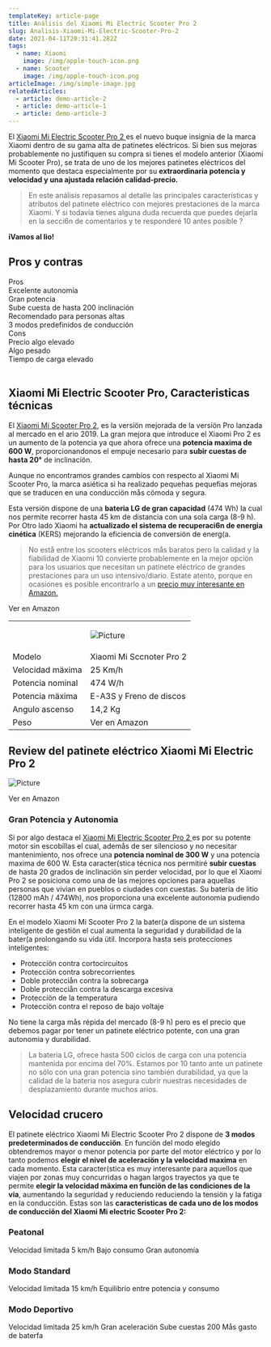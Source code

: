 ```yaml
---
templateKey: article-page
title: Análisis del Xiaomi Mi Electric Scooter Pro 2
slug: Analisis-Xiaomi-Mi-Electric-Scooter-Pro-2
date: 2021-04-11T20:31:41.282Z
tags:
  - name: Xiaomi
    image: /img/apple-touch-icon.png
  - name: Scooter
    image: /img/apple-touch-icon.png
articleImage: /img/simple-image.jpg
relatedArticles:
  - article: demo-article-2
  - article: demo-article-1
  - article: demo-article-3
---
```

El [Xiaomi Mi Electric Scooter Pro 2 ](https://www.amazon.es/dp/B089WDJJ7H/ref=as_li_ss_tl?_encoding=UTF8&psc=1&linkCode=sl1&tag=xiaomi-pro2-21&linkId=b320692e892d9a722aa856aed9e2bd4a&language=es_ES)es el nuevo buque insignia de la marca Xiaomi dentro de su gama alta de patinetes eléctricos. Si bien sus mejoras probablemente no justifiquen su compra si tienes el modelo anterior (Xiaomi Mi Scooter Pro), se trata de uno de los mejores patinetes eléctricos del momento que destaca especialmente por su **extraordinaria potencia y velocidad y una ajustada relación calidad-precio.**

> En este análisis repasamos al detalle las principales características y atributos del patinete eléctrico con mejores prestaciones de la marca Xiaomi. Y si todavia tienes alguna duda recuerda que puedes dejarla en la secci6n de comentarios y te responderé 10 antes posible ?

**iVamos al lio!**

## Pros y contras

<div class="row">
<div class="col">
<div class="pros-header">Pros</div>
<div class="pros-item">Excelente autonomía</div>
<div class="pros-item">Gran potencia</div>
<div class="pros-item">Sube cuesta de hasta 200 inclinación</div>
<div class="pros-item">Recomendado para personas altas</div>
<div class="pros-item">3 modos predefinidos de conducción</div>
</div>
<div class="col">
<div class="cons-header">Cons</div>
<div class="cons-item">Precio algo elevado</div>
<div class="cons-item">Algo pesado</div>
<div class="cons-item">Tiempo de carga elevado</div>
</div>
</div>
﻿

## Xiaomi Mi Electric Scooter Pro, Caracteristicas técnicas

El [Xiaomi Mi Scooter Pro 2](https://www.amazon.es/dp/B089WDJJ7H/ref=as_li_ss_tl?_encoding=UTF8&psc=1&linkCode=sl1&tag=xiaomi-pro2-21&linkId=b320692e892d9a722aa856aed9e2bd4a&language=es_ES), es la versiön mejorada de la versiön Pro lanzada al mercado en el ario 2019. La gran mejora que introduce el Xiaomi Pro 2 es un aumento de la potencia ya que ahora ofrece una **potencia maxima de 600 W**, proporcionandonos el empuje necesario para **subir cuestas de hasta 20°** de inclinaciön. 

Aunque no encontramos grandes cambios con respecto al Xiaomi Mi Scooter Pro, la marca asiética si ha realizado pequehas pequefias mejoras que se traducen en una conducciön mås cömoda y segura. 

Esta versiön dispone de una **bateria LG de gran capacidad** (474 Wh) la cual nos permite recorrer hasta 45 km de distancia con una sola carga (8-9 h). Por Otro lado Xiaomi ha **actualizado el sistema de recuperaci6n de energia cinética** (KERS) mejorando la eficiencia de conversiön de energ(a.

> No estå entre los scooters eléctricos mås baratos pero la calidad y la fiabilidad de Xiaomi 10 convierte probablemente en la mejor opciön para los usuarios que necesitan un patinete eléctrico de grandes prestaciones para un uso intensivo/diario. Estate atento, porque en ocasiones es posible encontrarlo a un [precio muy interesante en Amazon.](https://www.amazon.es/dp/B089WDJJ7H/ref=as_li_ss_tl?_encoding=UTF8&psc=1&linkCode=sl1&tag=xiaomi-pro2-21&linkId=b320692e892d9a722aa856aed9e2bd4a&language=es_ES)

<a class="buy-button" rel="nofollow noreferrer noopener" target="_blank" data-href="xiaomi-pro-2">Ver en Amazon</a>

<table class="product-table">
<tr>
<td></td>
<td>

![Picture](/img/1129-xiaomi-mi-electric-scooter-pro-2-patinete-electrico-negro.jpg "Olivier Morgan")

</td>
</tr>
<tr>
<td>Modelo</td>
<td>Xiaomi Mi Sccnoter Pro 2</td>
</tr>
<tr>
<td>Velocidad mäxima</td>
<td>25 Km/h</td>
</tr>
<tr>
<td>Potencia nominal</td>
<td>474 W/h</td>
</tr>
<tr>
<td>Potencia mäxima</td>
<td>E-A3S y Freno de discos</td>
</tr>
<tr>
<td>Angulo ascenso</td>
<td>14,2 Kg</td>
</tr>
<tr>
<td>Peso</td>
<td><a class="buy-button" rel="nofollow noreferrer noopener" target="_blank" data-href="xiaomi-pro-2">Ver en Amazon</a>
</td>
</tr>
</table>

## Review del patinete eléctrico Xiaomi Mi Electric Pro 2

<div class="row">
<div class="col">

![Picture](/img/1129-xiaomi-mi-electric-scooter-pro-2-patinete-electrico-negro.jpg "Olivier Morgan")

<p>
</p>
<a class="buy-button" rel="nofollow noreferrer noopener" target="_blank" data-href="xiaomi-pro-2">Ver en Amazon</a>

</div>
<div class="col">

### Gran Potencia y Autonomia

Si por algo destaca el [Xiaomi Mi Electric Scooter Pro 2 ](https://www.amazon.es/dp/B089WDJJ7H/ref=as_li_ss_tl?_encoding=UTF8&psc=1&linkCode=sl1&tag=xiaomi-pro2-21&linkId=b320692e892d9a722aa856aed9e2bd4a&language=es_ES)es por su potente motor sin escobillas el cual, ademås de ser silencioso y no necesitar mantenimiento, nos ofrece una **potencia nominal de 300 W** y una potencia maxima de 600 W. Esta caracter(stica técnica nos permitiré **subir cuestas** de hasta 20 grados de inclinaciön sin perder velocidad, por lo que el Xiaomi Pro 2 se posiciona como una de las mejores opciones para aquellas personas que vivian en pueblos o ciudades con cuestas.
Su bateria de litio (12800 mAh / 474Wh), nos proporciona una excelente autonomia pudiendo recorrer hasta 45 km con una ürmca carga.

</div>
</div>

En el modelo Xiaomi Mi Scooter Pro 2 la bater(a dispone de un sistema inteligente de gestiön el cual aumenta la seguridad y durabilidad de la bater(a prolongando su vida ütil. Incorpora hasta seis protecciones inteligentes:

* Protecciön contra cortocircuitos
* Protecciön contra sobrecorrientes
* Doble protecciån contra la sobrecarga
* Doble protecciån contra la descarga excesiva
* Protecciön de la temperatura
* Protecciön contra el reposo de bajo voltaje 

No tiene la carga mås répida del mercado (8-9 h) pero es el precio que debemos pagar por tener un patinete eléctrico potente, con una gran autonomia y durabilidad.

> La bateria LG, ofrece hasta 500 ciclos de carga con una potencia mantenida por encima del 70%. Estamos por 10 tanto ante un patinete no sölo con una gran potencia sino también durabilidad, ya que la calidad de la bateria nos asegura cubrir nuestras necesidades de desplazamiento durante muchos arios.

## Velocidad crucero

El patinete eléctrico Xiaomi Mi Electric Scooter Pro 2 dispone de **3 modos predeterminados de conducciön**.
En funciön del modo elegido obtendremos mayor o menor potencia por parte del motor eléctrico y por lo
tanto podemos **elegir el nivel de aceleraciön y la velocidad maxima** en cada momento.
Esta caracter(stica es muy interesante para aquellos que viajen por zonas muy concurridas o hagan largos trayectos ya que te permite **elegir la velocidad mäxima en funciön de las condiciones de la via**, aumentando la seguridad y reduciendo reduciendo la tensiön y la fatiga en la conducciön.
Estas son las **caracteristicas de cada uno de los modos de conducciön del Xiaomi Mi electric Scooter Pro 2:**

<div class="text-center row">
<div class="col">
<data-chart value="20" />

### Peatonal

Velocidad limitada 5 km/h
Bajo consumo
Gran autonomía

</div>
<div class="col">
<data-chart value="60" />

### Modo Standard

Velocidad limitada 15 km/h
Equilibrio entre potencia y consumo

</div>
<div class="col">
<data-chart value="100" />


### ﻿Modo Deportivo


Velocidad limitada 25 km/h
Gran aceleraciön
Sube cuestas 200
Mås gasto de baterfa
﻿
</div>
</div>